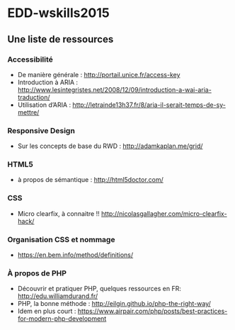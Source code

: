 # EDD-wskills2015
## Une liste de ressources


### Accessibilité

* De manière générale : http://portail.unice.fr/access-key
* Introduction à ARIA : http://www.lesintegristes.net/2008/12/09/introduction-a-wai-aria-traduction/
* Utilisation d’ARIA : http://letrainde13h37.fr/8/aria-il-serait-temps-de-sy-mettre/

### Responsive Design

* Sur les concepts de base du RWD : http://adamkaplan.me/grid/


### HTML5

* à propos de sémantique : http://html5doctor.com/


### CSS

* Micro clearfix, à connaitre !! http://nicolasgallagher.com/micro-clearfix-hack/

### Organisation CSS et nommage

* https://en.bem.info/method/definitions/
 
### À propos de PHP

* Découvrir et pratiquer PHP, quelques ressources en FR: http://edu.williamdurand.fr/
* PHP, la bonne méthode : http://eilgin.github.io/php-the-right-way/
* Idem en plus court : https://www.airpair.com/php/posts/best-practices-for-modern-php-development
